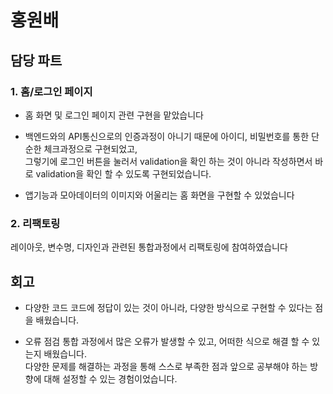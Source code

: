# 홍원배

## 담당 파트

### 1. 홈/로그인 페이지
- 홈 화면 및 로그인 페이지 관련 구현을 맡았습니다   

- 백엔드와의 API통신으로의 인증과정이 아니기 때문에 아이디, 비밀번호를 통한 단순한 체크과정으로 구현되었고,   
그렇기에 로그인 버튼을 눌러서 validation을 확인 하는 것이 아니라 작성하면서 바로 validation을 확인 할 수 있도록 구현되었습니다.   

- 앱기능과 모아데이터의 이미지와 어울리는 홈 화면을 구현할 수 있었습니다   


### 2. 리팩토링
레이아웃, 변수명, 디자인과 관련된 통합과정에서 리팩토링에 참여하였습니다   

## 회고

- 다양한 코드
코드에 정답이 있는 것이 아니라, 다양한 방식으로 구현할 수 있다는 점을 배웠습니다.   

- 오류 점검
통합 과정에서 많은 오류가 발생할 수 있고, 어떠한 식으로 해결 할 수 있는지 배웠습니다.   
다양한 문제를 해결하는 과정을 통해 스스로 부족한 점과 앞으로 공부해야 하는 방향에 대해 설정할 수 있는 경험이었습니다.   
